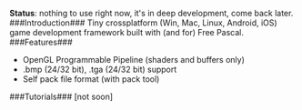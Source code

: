 **Status**: nothing to use right now, it's in deep development, come back later.
###Introduction###
Tiny crossplatform (Win, Mac, Linux, Android, iOS) game development framework built with (and for) Free Pascal.
###Features###
* OpenGL Programmable Pipeline (shaders and buffers only)
* .bmp (24/32 bit), .tga (24/32 bit) support
* Self pack file format (with pack tool)

###Tutorials###
[not soon]
